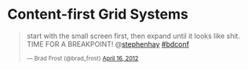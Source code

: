 # Content-first Grid Systems

<div class="large">
  <blockquote><p>start with the small screen first, then expand until it looks like shit. TIME FOR A BREAKPOINT! @<a href="https://twitter.com/stephenhay">stephenhay</a> <a href="https://twitter.com/search/%23bdconf">#bdconf</a></p><small>&mdash; Brad Frost (@brad_frost) <a href="https://twitter.com/brad_frost/status/191977076000161793">April 16, 2012</a></small></blockquote>
</div>
